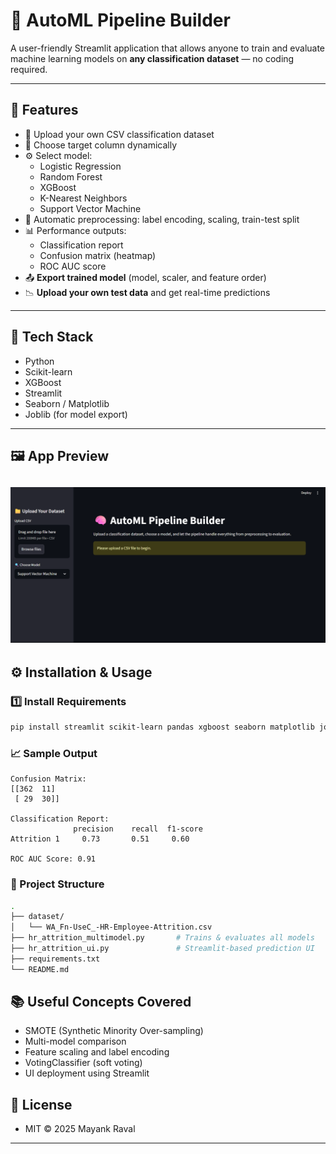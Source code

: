 # 🧠 AutoML Pipeline Builder

A user-friendly Streamlit application that allows anyone to train and evaluate machine learning models on **any classification dataset** — no coding required.

---

## 🚀 Features

- 📁 Upload your own CSV classification dataset
- 🎯 Choose target column dynamically
- ⚙️ Select model:  
  - Logistic Regression  
  - Random Forest  
  - XGBoost  
  - K-Nearest Neighbors  
  - Support Vector Machine
- 🔄 Automatic preprocessing: label encoding, scaling, train-test split
- 📊 Performance outputs:  
  - Classification report  
  - Confusion matrix (heatmap)  
  - ROC AUC score
- 📤 **Export trained model** (model, scaler, and feature order)
- 📉 **Upload your own test data** and get real-time predictions

---

## 🧪 Tech Stack

- Python
- Scikit-learn
- XGBoost
- Streamlit
- Seaborn / Matplotlib
- Joblib (for model export)

---

## 🖼️ App Preview
![Streamlit App Screenshot](screenshot.png)
---

## ⚙️ Installation & Usage

### 1️⃣ Install Requirements

```bash
pip install streamlit scikit-learn pandas xgboost seaborn matplotlib joblib
```

### 📈 Sample Output
```
Confusion Matrix:
[[362  11]
 [ 29  30]]

Classification Report:
              precision    recall  f1-score
Attrition 1     0.73       0.51     0.60

ROC AUC Score: 0.91
```

### 🧾 Project Structure
```bash
.
├── dataset/
│   └── WA_Fn-UseC_-HR-Employee-Attrition.csv
├── hr_attrition_multimodel.py       # Trains & evaluates all models
├── hr_attrition_ui.py               # Streamlit-based prediction UI
├── requirements.txt
└── README.md
```

## 📚 Useful Concepts Covered
- SMOTE (Synthetic Minority Over-sampling)
- Multi-model comparison
- Feature scaling and label encoding
- VotingClassifier (soft voting)
- UI deployment using Streamlit

## 📜 License
- MIT © 2025 Mayank Raval
---
